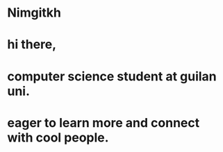 # Nimgitkh
# hi there,
# computer science student at guilan uni.
# eager to learn more and connect with cool people.
